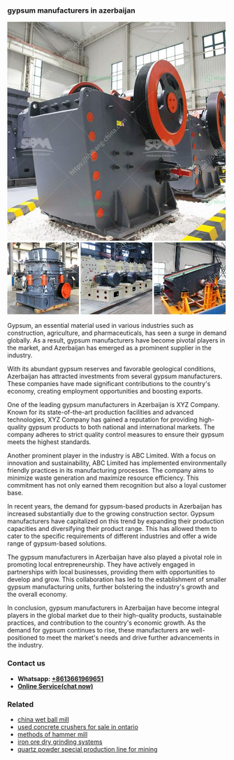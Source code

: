 <h3>gypsum manufacturers in azerbaijan</h3><img src='1702953284.jpg' alt=''><p>Gypsum, an essential material used in various industries such as construction, agriculture, and pharmaceuticals, has seen a surge in demand globally. As a result, gypsum manufacturers have become pivotal players in the market, and Azerbaijan has emerged as a prominent supplier in the industry.</p><p>With its abundant gypsum reserves and favorable geological conditions, Azerbaijan has attracted investments from several gypsum manufacturers. These companies have made significant contributions to the country's economy, creating employment opportunities and boosting exports.</p><p>One of the leading gypsum manufacturers in Azerbaijan is XYZ Company. Known for its state-of-the-art production facilities and advanced technologies, XYZ Company has gained a reputation for providing high-quality gypsum products to both national and international markets. The company adheres to strict quality control measures to ensure their gypsum meets the highest standards.</p><p>Another prominent player in the industry is ABC Limited. With a focus on innovation and sustainability, ABC Limited has implemented environmentally friendly practices in its manufacturing processes. The company aims to minimize waste generation and maximize resource efficiency. This commitment has not only earned them recognition but also a loyal customer base.</p><p>In recent years, the demand for gypsum-based products in Azerbaijan has increased substantially due to the growing construction sector. Gypsum manufacturers have capitalized on this trend by expanding their production capacities and diversifying their product range. This has allowed them to cater to the specific requirements of different industries and offer a wide range of gypsum-based solutions.</p><p>The gypsum manufacturers in Azerbaijan have also played a pivotal role in promoting local entrepreneurship. They have actively engaged in partnerships with local businesses, providing them with opportunities to develop and grow. This collaboration has led to the establishment of smaller gypsum manufacturing units, further bolstering the industry's growth and the overall economy.</p><p>In conclusion, gypsum manufacturers in Azerbaijan have become integral players in the global market due to their high-quality products, sustainable practices, and contribution to the country's economic growth. As the demand for gypsum continues to rise, these manufacturers are well-positioned to meet the market's needs and drive further advancements in the industry.</p><h3>Contact us</h3><ul><li><strong>Whatsapp:&nbsp;<a href="https://wa.me/8613661969651">+8613661969651</a></strong></li><li><a href="https://swt.shibang-china.com/?git&amp;zhl&amp;gypsum manufacturers in azerbaijan"><strong>Online Service(chat now)</strong></a></li></ul><h3>Related</h3><ul><li><a href='china wet ball mill.md'>china wet ball mill</a></li><li><a href='used concrete crushers for sale in ontario.md'>used concrete crushers for sale in ontario</a></li><li><a href='methods of hammer mill.md'>methods of hammer mill</a></li><li><a href='iron ore dry grinding systems.md'>iron ore dry grinding systems</a></li><li><a href='quartz powder special production line for mining.md'>quartz powder special production line for mining</a></li></ul>